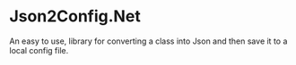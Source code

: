 # Json2Config.Net
An easy to use, library for converting a class into Json and then save it to a local config file.

